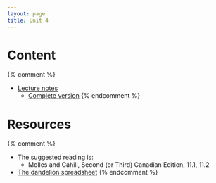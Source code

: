 ```yaml
---
layout: page
title: Unit 4
---
```


# Content

{% comment %} 
* [Lecture notes](materials/structure.handouts.pdf)
  * [Complete version](materials/structure.complete.pdf)
{% endcomment %} 

# Resources

{% comment %} 
* The suggested reading is:
  * Molles and Cahill, Second (or Third) Canadian Edition, 11.1, 11.2
* [The dandelion spreadsheet](http://tinyurl.com/DandelionModel2020)
{% endcomment %} 

